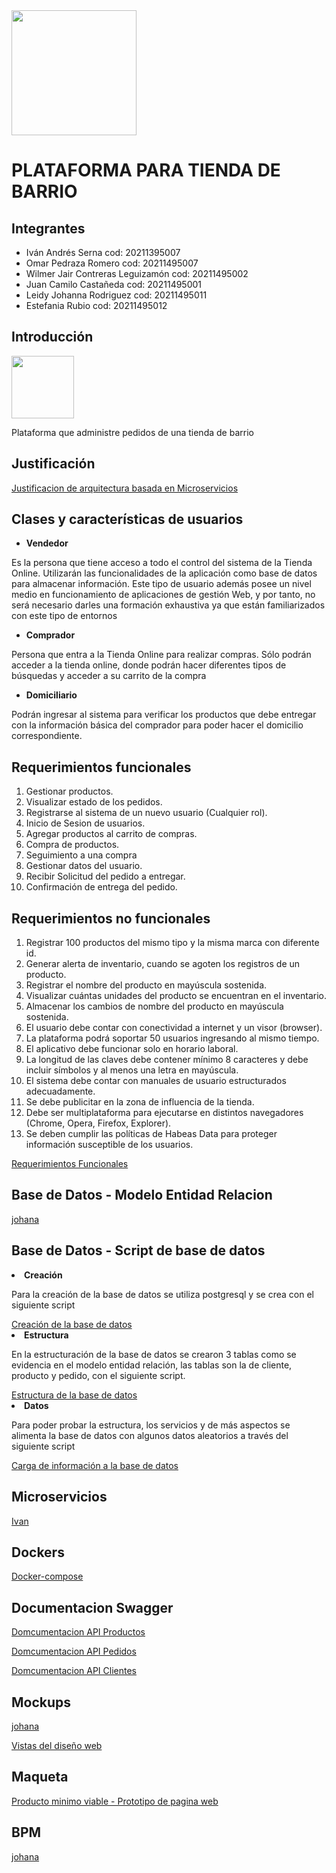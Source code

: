 <img src="https://www.udistrital.edu.co/themes/custom/versh/images/default/preloader.png" width="200">
<h1>PLATAFORMA PARA TIENDA DE BARRIO</h1>
<h2>Integrantes</h2>
<ul>
<li>Iván Andrés Serna cod: 20211395007</li>
<li>Omar Pedraza Romero cod: 20211495007</li>
<li>Wilmer Jair Contreras Leguizamón cod: 20211495002</li>
<li>Juan Camilo Castañeda cod: 20211495001</li>
<li>Leidy Johanna Rodriguez cod: 20211495011</li>
<li>Estefania Rubio cod: 20211495012</li>
</ul>

<h2>Introducción</h2>
<img src="https://us.123rf.com/450wm/schlaumal/schlaumal1807/schlaumal180700005/104710853-tienda-tienda-icono-con-se%C3%B1al-en-blanco-fachada-casa-aislado-blanco-plano-de-fondo.jpg" width="100">
<p>Plataforma que administre pedidos de una tienda de barrio</p>

<h2>Justificación</h2>
<a href="https://github.com/Ivanse90/tienda_de_barrio/blob/main/Justificacion%20Microservicios%20Mi%20Tienda.pdf">Justificacion de arquitectura basada en Microservicios</a>

<h2>Clases y características de usuarios</h2>
<ul>
<li><b>Vendedor </b> </li>
</ul>
<p>Es la persona que tiene acceso a todo el control del sistema de la Tienda Online. Utilizarán las funcionalidades de la aplicación como base de datos para almacenar información. Este tipo de usuario además posee un nivel medio en funcionamiento de aplicaciones de gestión Web, y por tanto, no será necesario darles una formación exhaustiva ya que están familiarizados con este tipo de entornos</p>

<ul>
<li><b>Comprador  </b> </li>
</ul>
<p>Persona que entra a la Tienda Online para realizar compras. Sólo podrán acceder a la tienda online, donde podrán hacer diferentes tipos de búsquedas y acceder a su carrito de la compra</p>

<ul>
<li><b>Domiciliario  </b> </li>
</ul>
<p>Podrán ingresar al sistema para verificar los productos que debe entregar con la información básica del comprador para poder hacer el domicilio correspondiente.</p>



<h2>Requerimientos funcionales</h2>
<ol> 
<li>Gestionar productos.</li>
<li>Visualizar estado de los pedidos.</li>
<li>Registrarse al sistema de un nuevo usuario (Cualquier rol).</li>
<li>Inicio de Sesion de usuarios.</li>
<li>Agregar productos al carrito de compras.</li>
<li>Compra de productos.</li>
<li>Seguimiento a una compra</li>
<li>Gestionar datos del usuario.</li>
<li>Recibir Solicitud del pedido a entregar.</li>
 <li>Confirmación de entrega del pedido.</li>

</ol>
<h2>Requerimientos no funcionales</h2>
<ol> 
<li>Registrar 100 productos del mismo tipo  y la misma marca con diferente id.</li>
<li>Generar alerta de inventario, cuando se agoten los registros de un producto.</li>
<li>Registrar el nombre del producto en mayúscula sostenida.</li>
<li>Visualizar cuántas unidades del producto se encuentran en el inventario.</li>
<li>Almacenar los cambios de nombre del producto en mayúscula sostenida.</li>
<li>El usuario debe contar con conectividad a internet y un visor (browser).</li>
<li>La plataforma podrá soportar 50 usuarios ingresando al mismo tiempo.</li>
<li>El aplicativo debe funcionar solo en horario laboral.</li>
<li>La longitud de las claves debe contener mínimo 8 caracteres y debe incluir símbolos y al menos una letra en mayúscula.</li>
<li>El sistema debe contar con manuales de usuario estructurados adecuadamente.</li>
<li>Se debe publicitar en la zona de influencia de la tienda.</li>
<li>Debe ser multiplataforma para ejecutarse en distintos navegadores (Chrome, Opera, Firefox, Explorer).</li>
<li>Se deben cumplir las políticas de Habeas Data para proteger información susceptible de los usuarios.</li>
</ol>


<a href="https://github.com/Ivanse90/tienda_de_barrio/blob/main/Requerimientos%20de%20software%20Mi%20tienda_Final.pdf">Requerimientos Funcionales</a>




<h2>Base de Datos - Modelo Entidad Relacion</h2>
<a href="https://github.com/Ivanse90/tienda_de_barrio/blob/main/Requerimientos%20de%20software%20Mi%20tienda_Final.pdf">johana</a>

<h2>Base de Datos - Script de base de datos</h2>

<li><b>Creación </b> </li>
</ul>
<p>Para la creación de la base de datos se utiliza postgresql y se crea con el siguiente script</p>
<a href="https://github.com/Ivanse90/tienda_de_barrio/blob/main/DB.sql">Creación de la base de datos</a>

<li><b>Estructura </b> </li>
</ul>
<p>En la estructuración de la base de datos se crearon 3 tablas como se evidencia en el modelo entidad relación, las tablas son la de 
cliente, producto y pedido, con el siguiente script.</p>
<a href="https://github.com/Ivanse90/tienda_de_barrio/blob/main/tablas.sql">Estructura de la base de datos</a>

<li><b>Datos </b> </li>
</ul>
<p>Para poder probar la estructura, los servicios y de más aspectos se alimenta la base de datos con algunos datos aleatorios a través del siguiente script</p>
<a href="https://github.com/Ivanse90/tienda_de_barrio/blob/main/datos.sql">Carga de información a la base de datos</a>

<h2>Microservicios</h2>

<a href="https://github.com/Ivanse90/tienda_de_barrio/blob/main/Requerimientos%20de%20software%20Mi%20tienda_Final.pdf">Ivan</a>

<h2>Dockers</h2>

<a href="https://github.com/Ivanse90/tienda_de_barrio/blob/main/docker-compose.yml">Docker-compose</a>


<h2>Documentacion Swagger</h2>
<a href="https://github.com/Ivanse90/tienda_de_barrio/blob/main/ProductoSwagger%20UI.pdf">Domcumentacion API Productos</a>
<p> </p>
<a href="https://github.com/Ivanse90/tienda_de_barrio/blob/main/PedidoSwagger%20UI.pdf">Domcumentacion API Pedidos</a>
<p> </p>
<a href="https://github.com/Ivanse90/tienda_de_barrio/blob/main/ClientesSwagger%20UI.pdf">Domcumentacion API Clientes</a>
<p> </p>

<h2>Mockups</h2>
<a href="https://github.com/Ivanse90/tienda_de_barrio/blob/main/Requerimientos%20de%20software%20Mi%20tienda_Final.pdf">johana</a>

<a href="https://www.figma.com/file/PP0J6bO2N16JMkCelWmkiQ/Mockups?node-id=88%3A639">Vistas del diseño web</a>

<h2>Maqueta</h2>
<a href="https://wilmerud.github.io/tienda_de_barrio/mitiendita/">Producto minimo viable - Prototipo de pagina web</a>

<h2>BPM</h2>

<a href="https://github.com/Ivanse90/tienda_de_barrio/blob/main/Requerimientos%20de%20software%20Mi%20tienda_Final.pdf">johana</a>






